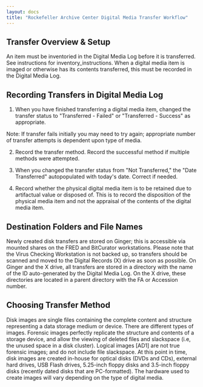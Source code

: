 ```yaml
---
layout: docs
title: "Rockefeller Archive Center Digital Media Transfer Workflow"
---
```


## Transfer Overview & Setup

An item must be inventoried in the Digital Media Log before it is
transferred. See instructions for inventory\_instructions. When a
digital media item is imaged or otherwise has its contents transferred,
this must be recorded in the Digital Media Log.

## Recording Transfers in Digital Media Log

1. When you have finished transferring a digital media item, changed the transfer status to "Transferred - Failed" or "Transferred - Success" as appropriate.

  Note: If transfer fails initially you may need to try
  again; appropriate number of transfer attempts is dependent upon type of
  media.

2. Record the transfer method. Record the successful method if multiple methods were attempted.

3.  When you changed the transfer status from "Not Transferred," the "Date Transferred" autopopulated with today's date. Correct if needed.

4.  Record whether the physical digital media item is to be retained due to artifactual value or disposed of. This is to record the disposition of the physical media item and not the appraisal of the contents of the digital media item.

## Destination Folders and File Names

Newly created disk transfers are stored on Ginger; this is accessible
via mounted shares on the FRED and BitCurator workstations. Please note
that the Virus Checking Workstation is not backed up, so transfers
should be scanned and moved to the Digital Records (X) drive as soon as
possible. On Ginger and the X drive, all transfers are stored in a
directory with the name of the ID auto-generated by the Digital Media
Log. On the X drive, these directories are located in a parent directory
with the FA or Accession number.

## Choosing Transfer Method

Disk images are single files containing the complete content and
structure representing a data storage medium or device. There are
different types of images. Forensic images perfectly replicate the
structure and contents of a storage device, and allow the viewing of
deleted files and slackspace (i.e, the unused space in a disk cluster).
Logical images \[AD1\] are not true forensic images; and do not include
file slackspace. At this point in time, disk images are created in-house
for optical disks (DVDs and CDs), external hard drives, USB Flash
drives, 5.25-inch floppy disks and 3.5-inch floppy disks (recently dated
disks that are PC-formatted). The hardware used to create images will
vary depending on the type of digital media.
